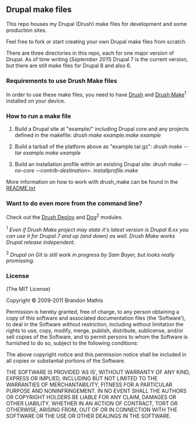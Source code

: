 ## Drupal make files

This repo houses my Drupal (Drush) make files for development and some production
sites. 

Feel free to fork or start creating your own Drupal make files from scratch.

There are three directories in this repo, each for one major version of Drupal.
As of time writing (_September 2011_) Drupal 7 is the current version, but there
are still make files for Drupal 8 and also 6.


### Requirements to use Drush Make files

In order to use these make files, you need to have [Drush](http://drupal.org/project/drush) and [Drush Make](http://drupal.org/project/drush_make)<sup>1</sup> installed on your device.


### How to run a make file

1. Build a Drupal site at "example/" including Drupal core and any projects defined in the makefile:
   _drush make example.make example_

2. Build a tarball of the platform above as "example.tar.gz":
   _drush make --tar example.make example_

3. Build an installation profile within an existing Drupal site:
   _drush make --no-core --contrib-destination=. installprofile.make_

More information on how to work with drush_make can be found in the [README.txt](http://drupalcode.org/project/drush_make.git/blob_plain/refs/heads/6.x-3.x:/README.txt)


### Want to do even more from the command line?

Check out the [Drush Deploy](http://drupal.org/project/drush_deploy) and [Dog](http://drupal.org/project/dog)<sup>2</sup> modules.

<sup>1</sup> _Even if Drush Make project may state it's latest version is Drupal 6.xx you can use it for Drupal 7 and up (and down) as well. Drush Make works Drupal release independent_.

<sup>2</sup> _Drupal on Git is still work in progress by Sam Boyer, but looks really promissing_.


### License
(The MIT License)

Copyright © 2009-2011 Brandon Mathis

Permission is hereby granted, free of charge, to any person obtaining a copy of this software and associated documentation files (the ‘Software’), to deal in the Software without restriction, including without limitation the rights to use, copy, modify, merge, publish, distribute, sublicense, and/or sell copies of the Software, and to permit persons to whom the Software is furnished to do so, subject to the following conditions:

The above copyright notice and this permission notice shall be included in all copies or substantial portions of the Software.

THE SOFTWARE IS PROVIDED ‘AS IS’, WITHOUT WARRANTY OF ANY KIND, EXPRESS OR IMPLIED, INCLUDING BUT NOT LIMITED TO THE WARRANTIES OF MERCHANTABILITY, FITNESS FOR A PARTICULAR PURPOSE AND NONINFRINGEMENT. IN NO EVENT SHALL THE AUTHORS OR COPYRIGHT HOLDERS BE LIABLE FOR ANY CLAIM, DAMAGES OR OTHER LIABILITY, WHETHER IN AN ACTION OF CONTRACT, TORT OR OTHERWISE, ARISING FROM, OUT OF OR IN CONNECTION WITH THE SOFTWARE OR THE USE OR OTHER DEALINGS IN THE SOFTWARE.

